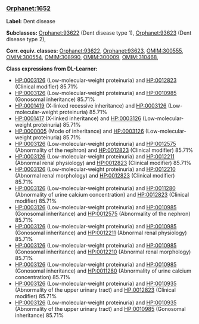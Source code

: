 
### [Orphanet:1652](http://www.orpha.net/ORDO/Orphanet_1652)
**Label:** Dent disease

**Subclasses:** [Orphanet:93622](http://www.orpha.net/ORDO/Orphanet_93622) (Dent disease type 1), [Orphanet:93623](http://www.orpha.net/ORDO/Orphanet_93623) (Dent disease type 2), 

**Corr. equiv. classes:** [Orphanet:93622](http://www.orpha.net/ORDO/Orphanet_93622), [Orphanet:93623](http://www.orpha.net/ORDO/Orphanet_93623), [OMIM:300555](http://purl.obolibrary.org/obo/OMIM_300555), [OMIM:300554](http://purl.obolibrary.org/obo/OMIM_300554), [OMIM:308990](http://purl.obolibrary.org/obo/OMIM_308990), [OMIM:300009](http://purl.obolibrary.org/obo/OMIM_300009), [OMIM:310468](http://purl.obolibrary.org/obo/OMIM_310468), 

**Class expressions from DL-Learner:**

- [HP:0003126](http://purl.obolibrary.org/obo/HP_0003126) (Low-molecular-weight proteinuria) and [HP:0012823](http://purl.obolibrary.org/obo/HP_0012823) (Clinical modifier) 85.71%
- [HP:0003126](http://purl.obolibrary.org/obo/HP_0003126) (Low-molecular-weight proteinuria) and [HP:0010985](http://purl.obolibrary.org/obo/HP_0010985) (Gonosomal inheritance) 85.71%
- [HP:0001419](http://purl.obolibrary.org/obo/HP_0001419) (X-linked recessive inheritance) and [HP:0003126](http://purl.obolibrary.org/obo/HP_0003126) (Low-molecular-weight proteinuria) 85.71%
- [HP:0001417](http://purl.obolibrary.org/obo/HP_0001417) (X-linked inheritance) and [HP:0003126](http://purl.obolibrary.org/obo/HP_0003126) (Low-molecular-weight proteinuria) 85.71%
- [HP:0000005](http://purl.obolibrary.org/obo/HP_0000005) (Mode of inheritance) and [HP:0003126](http://purl.obolibrary.org/obo/HP_0003126) (Low-molecular-weight proteinuria) 85.71%
- [HP:0003126](http://purl.obolibrary.org/obo/HP_0003126) (Low-molecular-weight proteinuria) and [HP:0012575](http://purl.obolibrary.org/obo/HP_0012575) (Abnormality of the nephron) and [HP:0012823](http://purl.obolibrary.org/obo/HP_0012823) (Clinical modifier) 85.71%
- [HP:0003126](http://purl.obolibrary.org/obo/HP_0003126) (Low-molecular-weight proteinuria) and [HP:0012211](http://purl.obolibrary.org/obo/HP_0012211) (Abnormal renal physiology) and [HP:0012823](http://purl.obolibrary.org/obo/HP_0012823) (Clinical modifier) 85.71%
- [HP:0003126](http://purl.obolibrary.org/obo/HP_0003126) (Low-molecular-weight proteinuria) and [HP:0012210](http://purl.obolibrary.org/obo/HP_0012210) (Abnormal renal morphology) and [HP:0012823](http://purl.obolibrary.org/obo/HP_0012823) (Clinical modifier) 85.71%
- [HP:0003126](http://purl.obolibrary.org/obo/HP_0003126) (Low-molecular-weight proteinuria) and [HP:0011280](http://purl.obolibrary.org/obo/HP_0011280) (Abnormality of urine calcium concentration) and [HP:0012823](http://purl.obolibrary.org/obo/HP_0012823) (Clinical modifier) 85.71%
- [HP:0003126](http://purl.obolibrary.org/obo/HP_0003126) (Low-molecular-weight proteinuria) and [HP:0010985](http://purl.obolibrary.org/obo/HP_0010985) (Gonosomal inheritance) and [HP:0012575](http://purl.obolibrary.org/obo/HP_0012575) (Abnormality of the nephron) 85.71%
- [HP:0003126](http://purl.obolibrary.org/obo/HP_0003126) (Low-molecular-weight proteinuria) and [HP:0010985](http://purl.obolibrary.org/obo/HP_0010985) (Gonosomal inheritance) and [HP:0012211](http://purl.obolibrary.org/obo/HP_0012211) (Abnormal renal physiology) 85.71%
- [HP:0003126](http://purl.obolibrary.org/obo/HP_0003126) (Low-molecular-weight proteinuria) and [HP:0010985](http://purl.obolibrary.org/obo/HP_0010985) (Gonosomal inheritance) and [HP:0012210](http://purl.obolibrary.org/obo/HP_0012210) (Abnormal renal morphology) 85.71%
- [HP:0003126](http://purl.obolibrary.org/obo/HP_0003126) (Low-molecular-weight proteinuria) and [HP:0010985](http://purl.obolibrary.org/obo/HP_0010985) (Gonosomal inheritance) and [HP:0011280](http://purl.obolibrary.org/obo/HP_0011280) (Abnormality of urine calcium concentration) 85.71%
- [HP:0003126](http://purl.obolibrary.org/obo/HP_0003126) (Low-molecular-weight proteinuria) and [HP:0010935](http://purl.obolibrary.org/obo/HP_0010935) (Abnormality of the upper urinary tract) and [HP:0012823](http://purl.obolibrary.org/obo/HP_0012823) (Clinical modifier) 85.71%
- [HP:0003126](http://purl.obolibrary.org/obo/HP_0003126) (Low-molecular-weight proteinuria) and [HP:0010935](http://purl.obolibrary.org/obo/HP_0010935) (Abnormality of the upper urinary tract) and [HP:0010985](http://purl.obolibrary.org/obo/HP_0010985) (Gonosomal inheritance) 85.71%


